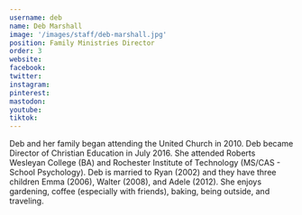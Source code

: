 ```yaml
---
username: deb
name: Deb Marshall
image: '/images/staff/deb-marshall.jpg'
position: Family Ministries Director
order: 3
website:
facebook: 
twitter: 
instagram: 
pinterest:
mastodon:
youtube:
tiktok:
---
```


Deb and her family began attending the United Church in 2010. Deb became Director of Christian Education in July 2016. She attended Roberts Wesleyan College (BA) and Rochester Institute of Technology (MS/CAS - School Psychology). Deb is married to Ryan (2002) and they have three children Emma (2006), Walter (2008), and Adele (2012). She enjoys gardening, coffee (especially with friends), baking, being outside, and traveling.
